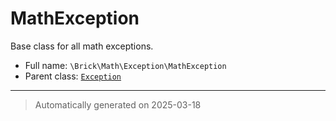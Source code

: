 
# MathException

Base class for all math exceptions.



* Full name: `\Brick\Math\Exception\MathException`
* Parent class: [`Exception`](../../../Exception.md)






***
> Automatically generated on 2025-03-18
